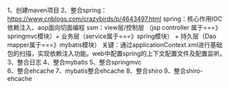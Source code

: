 1、创建maven项目
2、整合spring：https://www.cnblogs.com/crazybirds/p/4643497.html
	spring：核心作用IOC依赖注入、aop面向切面编程
	ssm：view层/控制层 （jsp controller 属于===》 springmvc模块）+ 业务层（service属于===》spring模块） + 持久层（Dao mapper属于===》mybatis模块）
	关键：通过applicationContext.xml进行基础包的扫描，实现依赖注入功能。web中配置spring的上下文配置文件及配置监听。
3、整合日志
4、整合mybatis
5、整合springmvc	
6、整合ehcache
7、mybatis整合ehcache
8、整合shiro
9、整合shiro-ehcache